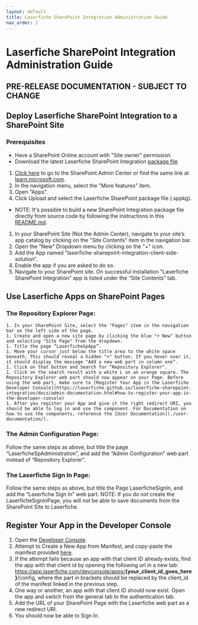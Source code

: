 ```yaml
---
layout: default
title: Laserfiche SharePoint Integration Administration Guide
nav_order: 2
---
```


# Laserfiche SharePoint Integration Administration Guide

## PRE-RELEASE DOCUMENTATION - SUBJECT TO CHANGE

## Deploy Laserfiche SharePoint Integration to a SharePoint Site

### Prerequisites
  - Have a SharePoint Online account with "Site owner" permission.
  - Download the latest Laserfiche SharePoint Integration [package file](./assets/laserfiche-sharepoint-integration.sppkg)
1. [Click here](https://go.microsoft.com/fwlink/?linkid=2185219) to go to the SharePoint Admin Center or find the same link at [learn.microsoft.com](https://learn.microsoft.com/en-us/sharepoint/sharepoint-admin-role#about-the-sharepoint-administrator-role-in-microsoft-365).
1. In the navigation menu, select the "More features" item.
1. Open "Apps".
1. Click Upload and select the Laserfiche SharePoint package file (.sppkg). 
  - NOTE: It's possible to build a new SharePoint Integration package file directly from source code by following the instructions in this [README.md](https://github.com/Laserfiche/laserfiche-sharepoint-integration#readme).
1. In your SharePoint Site (Not the Admin Center), navigate to your
site’s app catalog by clicking on the "Site Contents" item in the
navigation bar.
1. Open the "New" Dropdown menu by clicking on the "+" icon.
1. Add the App named “laserfiche-sharepoint-integration-client-side-solution”.
1. Enable the app if you are asked to do so.
1. Navigate to your SharePoint site. On successful installation "Laserfiche SharePoint Integration" app is listed under the “Site Contents” tab.


## Use Laserfiche Apps on SharePoint Pages

### The Repository Explorer Page:
    1. In your SharePoint Site, select the "Pages" item in the navigation bar on the left side of the page.
    1. Create and open a new site page by clicking the blue "+ New" button and selecting "Site Page" from the dropdown.
    1. Title the page “LaserficheSpApp”.
    1. Move your cursor just below the title area to the white space beneath. This should reveal a hidden "+" button. If you hover over it, it should display the message "Add a new web part in column one”.
    1. Click on that button and Search for “Repository Explorer".
    1. Click on the search result with a white L on an orange square. The Repository Explorer web part should now appear on your Page. Before using the web part, make sure to [Register Your App in the Laserfiche Developer Console](https://laserfiche.github.io/laserfiche-sharepoint-integration/docs/admin-documentation.html#how-to-register-your-app-in-the-developer-console)
    1. After you register your App and give it the right redirect URI, you should be able to log in and use the component. For Documentation on how to use the components, reference the [User Documentation](./user-documentation/).

### The Admin Configuration Page:
 Follow the same steps as above, but title the page “LaserficheSpAdministration”, and add the “Admin Configuration” web part instead of “Repository Explorer".
###  The Laserfiche Sign In Page:
Follow the same steps as above, but title the Page LaserficheSignIn, and add the “Laserfiche Sign In” web part. NOTE: If you do not create the LaserficheSignInPage, you will not be able to save documents from the SharePoint Site to Laserfiche.

## Register Your App in the Developer Console
1. Open the [Developer Console](https://developer.laserfiche.com/developer-console.html).
1. Attempt to Create a New App from Manifest, and copy-paste the manifest provided [here](https://github.com/Laserfiche/laserfiche-sharepoint-integration/blob/1.x/UserDocuments/Laserfiche%20SharePoint%20Integration%20AppManifest.json).
1. If the attempt fails because an app with that client ID already exists, find the app with that client id by opening the following url in a new tab: https://app.laserfiche.com/devconsole/apps/<b>{your_client_id_goes_here}</b>/config, where the part in brackets should be replaced by the client_id of the manifest linked in the previous step.
1. One way or another, an app with that client ID should now exist. Open the app and switch from the general tab to the authentication tab.
1. Add the URL of your SharePoint Page with the Laserfiche web part as a new redirect URI.
1. You should now be able to Sign In.
